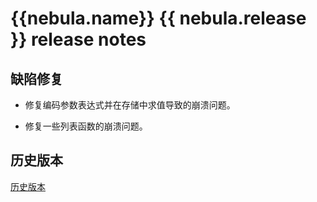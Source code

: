 # {{nebula.name}} {{ nebula.release }} release notes

## 缺陷修复

- 修复编码参数表达式并在存储中求值导致的崩溃问题。

- 修复一些列表函数的崩溃问题。

## 历史版本

[历史版本](https://www.nebula-graph.com.cn/tags/%E5%8F%91%E7%89%88%E8%AF%B4%E6%98%8E)
